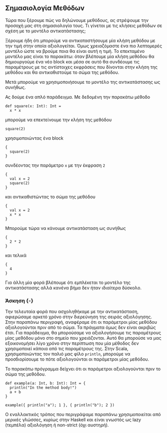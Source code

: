 ## Σημασιολογία Μεθόδων

Τώρα που ξέρουμε πώς να δηλώνουμε μεθόδους, ας στρέψουμε την προσοχή μας στη σημασιολογία τους.
Τι γίνεται με τις κλήσεις μεθόδων σε σχέση με το μοντέλο αντικατάστασης;

Ξέρουμε ήδη ότι μπορούμε να αντικαταστήσουμε μία κλήση μεθόδου με την τιμή στην οποία αξιολογείται.
Όμως χρειαζόμαστε ένα πιο λεπτομερές μοντέλο ώστε να βρούμε ποια θα είναι αυτή η τιμή.
Το επεκταμένο μοντέλο μας είναι το παρακάτω: όταν βλέπουμε μία κλήση μεθόδου θα δημιουργούμε ένα νέο block και μέσα σε αυτό
θα συνδέουμε τις παραμέτρους με τις αντίστοιχες εκφράσεις που δίνονται στην κλήση της μεθόδου και θα αντικαθιστούμε το σώμα της μεθόδου.

Μετά μπορούμε να χρησιμοποιήσουμε το μοντέλο της αντικατάστασης ως συνήθως.

Ας δούμε ένα απλό παράδειγμα.
Με δεδομένη την παρακάτω μέθοδο

```tut:silent:book
def square(x: Int): Int = 
  x * x
```

μπορούμε να επεκτείνουμε την κλήση της μεθόδου

```tut:silent:book
square(2)
```

χρησιμοποιώντας ένα block

```tut:silent:book
{
  square(2)
}
```

συνδέοντας την παράμετρο `x` με την έκφραση `2`

```tut:silent:book
{
  val x = 2
  square(2)
}
```

και αντικαθιστώντας το σώμα της μεθόδου

```tut:silent:book
{
  val x = 2
  x * x
}
```

Μπορούμε τώρα να κάνουμε αντικατάσταση ως συνήθως

```tut:silent:book
{
  2 * 2
}
```

και τελικά

```tut:silent:book
{
  4
}
```

Για άλλη μία φορά βλέπουμε ότι εμπλέκεται το μοντέλο της αντικατάστασης αλλά κανένα βήμα δεν ήταν ιδιαίτερα δύσκολο.


### Άσκηση {-}

Την τελευταία φορά που ασχοληθήκαμε με την αντικατάσταση, αφιερώσαμε αρκετό χρόνο στην διερεύνηση της σειράς αξιολόγησης.
Στην παραπάνω περιγραφή, αναφέραμε ότι οι παράμετροι μίας μεθόδου αξιολογούνται πριν από το σώμα.
Τα πράγματα όμως δεν είναι ακριβώς έτσι.
Για παράδειγμα, θα μπορούσαμε να αξιολογήσουμε τις παραμέτρους μίας μεθόδου μόνο στο σημείο που χρειάζονται.
Αυτό θα μπορούσε να μας εξοικονομήσει λίγο χρόνο στην περίπτωση που μία μέθοδος δεν χρησιμοποιεί κάποια από τις παραμέτρους της.
Στην Scala, χρησιμοποιώντας τον παλιό μας φίλο `println`, μπορούμε να προσδιορίσουμε το πότε αξιολογούνται οι παράμετροι μίας μεθόδου.

<div class="solution">
Το παρακάτω πρόγραμμα δείχνει ότι οι παράμετροι αξιολογούνται πριν το σώμα της μεθόδου.

```tut:book
def example(a: Int, b: Int): Int = {
  println("In the method body!")
  a + b
}

example({ println("a"); 1 }, { println("b"); 2 })
```

Ο εναλλακτικός τρόπος που περιγράψαμε παραπάνω χρησιμοποιείται από μερικές γλώσσες, κυρίως στην Haskell και είναι γνωστός ως lazy (τεμπέλα) αξιολόγηση ή non-strict (όχι αυστηρή).
</div>
